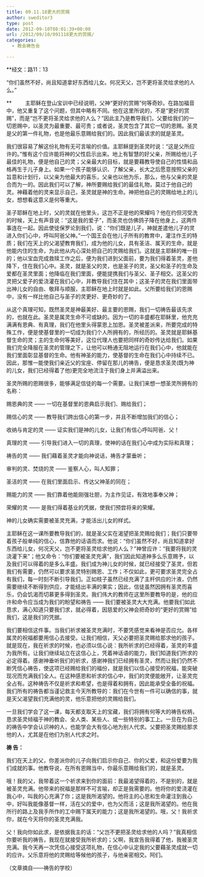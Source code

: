 ```yaml
---
title: 09.11.18更大的赏赐
author: sweditor3
type: post
date: 2012-09-10T08:01:39+00:00
url: /2012/09/10/091118更大的赏赐/
categories:
  - 教会祷告会

---
```

**经文：路11：13
  
“你们虽然不好，尚且知道拿好东西给儿女。何况天父，岂不更将圣灵给求他的人么。”
  
**         主耶稣在登山宝训中已经说明，父神“更好的赏赐”何等奇妙。在路加福音中，他又重复了这个问题，但其中略有不同。他在这里所说的，不是“更好的赏赐”，而是“岂不更将圣灵给求他的人么？”因此主乃是教导我们，父要给我们的一切恩赐中，以圣灵为最重要、最可贵；或者说，圣灵包含了其它一切的恩赐。圣灵是父的第一件礼物，也是他最乐意赐给我们的。因此我们最该求的就是圣灵。
  
我们很容易了解这份礼物有无可言喻的价值。主耶稣提到圣灵时说：“这是父所应许的。”惟有这个应许能将神的父性启示出来。地上有智慧的好父亲，所赐给他儿子最佳的礼物，便是他自己的灵；父亲最大的目标，就是要藉教导使自己的性情和品格再生于儿子身上。如果一个孩子能够认识、了解父亲，长大之后愿意按照父亲的旨意和计划行，以父亲为他最大的喜乐，父亲也以他为乐，那么，他与父亲的灵是合而为一的。因此我们可以了解，神所要赐给我们的最佳礼物，莫过于他自己的灵。神藉着他的灵来显示自己，圣灵就是神的生命。神把他自己的灵赐给地上的儿女，想想看这意义是何等重大。
  
圣子耶稣在地上时，父的灵就在他里头，这岂不正是他的荣耀吗？他在约但河受洗的时候，天上有声音说：“这是我的爱子”，而圣灵也仿佛鸽子降在他身上，这两件事连在一起。因此使徒保罗论到我们，说：“你们既是儿子，神就差遣他儿子的灵进入你们心中，呼叫阿爸父神。”一个国王会在他儿子所有的教育中，灌注作王的特质；我们在天上的父渴望教育我们，成为他的儿女，具有圣洁、属天的生命，就是他能内住的生命，为此他从内心深处把自己的灵赐给我们。这就是主耶稣的唯一目的；他以宝血完成救赎工作之后，便为我们进到父面前，要为我们得着圣灵，差他降下，住在我们心中。圣灵，就是圣父的灵，也是圣子的灵，圣父和圣子的生命及爱都在圣灵里面；他降临在我们里面，便能提携我们与圣父、圣子相交。这圣父的灵把父爱子的爱浇灌在我们心中，并教导我们住在其中；这圣子的灵在我们里面带出神儿女的自由、敬拜与顺服，主耶稣在地上时就是如此。父所要给我们的恩赐中，没有一样比他自己与圣子的灵更好、更奇妙的了。
  
从这个真理可知，既然圣灵是神最美好、最主要的恩赐，我们一切祷告最该先求的，也就在此。圣灵是属灵生命不可或缺的。因为一切的丰盛都在耶稣里，他充充满满有恩典、有真理，我们在他里头得蒙恩上加恩。圣灵被差派来，所要完成的特殊工作，便是使基督里的一切成为我们个人所拥有的，所经历的。圣灵就是耶稣基督生命的灵；主的生命何等美好，这位代理人也要把同样的奇妙传达给我们。如果我们完全降服在圣灵的管理之下，让他可以畅通无阻地运行在我们心中，他就能在我们里面彰显基督的生命。他有神圣的能力，使基督的生命在我们心中持续不已。因此，那惟一能使我们亲近父的宝座、停留在那儿的祷告，便是恳求圣灵(既为神的儿女，我们已经得着了他)更完全地流注于我们身上并满溢出来。
  
圣灵所赐的恩赐很多，能够满足信徒的每一个需要。让我们来想一想圣灵所拥有的名称：
  
赐恩典的灵 —— 一切在基督里的恩典启示我们、赐给我们；
  
赐信心的灵 —— 教导我们跨出信心的第一步，并且不断增加我们的信心；
  
收纳与肯定的灵 —— 证实我们是神的儿女，让我们有信心呼叫阿爸、父！
  
真理的灵 —— 引导我们进入一切的真理，使神的话在我们心中成为实际和真理；
  
祷告的灵 —— 我们藉着圣灵才能向神说话，祷告才蒙垂听；
  
审判的灵、焚烧的灵 —— 鉴察人心，叫人知罪；
  
圣洁的灵 —— 在我们里面启示、传达父神圣的同在；
  
赐能力的灵 —— 我们靠着他能刚强壮胆，为主作见证，有效地事奉父神；
  
荣耀的灵 —— 是我们得着基业的凭据，使我们预尝将来的荣耀。
  
神的儿女确实需要被圣灵充满，才能活出儿女的样式。
  
主耶稣在这一课所要教导我们的，就是圣父实在渴望把圣灵赐给我们；我们只要带着孩子般单纯的信心，信靠他的话语而求。他说：“你们虽然不好，尚且知道拿好东西给儿女，何况天父，岂不更将圣灵给求他的人么？”神曾应许：“我要将我的灵浇灌下来”；他又命令：“你们要被圣灵充满”，我们因此知道神多么乐意赐予，以及我们可以得着的是多么丰盛。我们成为神儿女的时候，就已经接受了圣灵，但若我们有需要，仍然可以要求圣灵特别赐恩、工作；不仅如此，更可要求圣灵完全占有我们，每一时刻不断引导我们。正如枝子虽然已经充满了主杆供应的汁液，仍然需要继续不断得到供应，才能结出丰满的果实；因此，信徒虽然因拥有圣灵而喜乐，仍会饥渴而切慕更多得到圣灵。我们伟大的教师在这里所要教导的是，他的应许和命令应当成为我们的盼望和祷告 —— 我们要被圣灵大大充满。他要我们如此恳求，满心知道只要我们求，就必得着，因慈爱的父神会把奇妙的“更好的赏赐”给我们，这是我们的凭据。
  
我们要相信这件事。当我们祈求被圣灵充满时，不要凭感觉来看神是否应允。各样属灵的祝福都要用信心去接受。让我们相信，天父必要把圣灵赐给那求他的孩子。就是现在，我在祈求的时候，也必须以信心说：我所祈求的已经得着，圣灵的丰盛为我所有。让我们继续站立在这信心上，凭着神话语的能力，我们知道我们所求的必定得着。感谢神垂听我们的祈求，感谢神我们已经拥有圣灵，然而让我们仍然不断凭信心祷告，使这项已经赐给我们的福份，就是我们以信心接受的祝福，能突破现况而充满我们全人。在这种感恩和祈求的信心中，我们的灵便能敞开，让圣灵完全占有。这种祷告不仅是祈求和希望，也是得着和拥有，因此能承受全备的祝福。我们所有的祷告都当谨记救主今天所教导的：我们在今世有一件可以确信的事，就是天父渴望我们充满他的灵，他乐意把他的灵赐给我们。
  
一旦我们学会了这一课，每天都支取天上的宝藏，我们将拥有何等大的祷告权柄，恳求圣灵倾福于神的教会、全人类、某些人、或一些特别的事工上。一旦在为自己的祷告中学会认识神的人，也能学会大有信心地为别人代求。父要把圣灵赐给那求他的人，尤其是在他们为别人代求之时。
  
**祷 告：**
  
我们在天上的父，你差派你的儿子向我们启示你自己、你的父爱，和这份爱要为我们成就的事。他教导说，在所有恩赐当中，你最乐意赐给我们的，就是圣灵。
  
哦！我的父，我带着这一个祈求来到你的面前：我最渴望得着的，不是别的，就是被圣灵充满。他带来的祝福是那样不可言喻，却正是我需要的。他将你的爱浇灌在我心中，叫我的心充满了你；这是我所渴望的。他将主的心思和生命灌注到我心中，好叫我能像基督一样，活在父的爱中，也为父而活；这是我所渴望的。他在我所行的路上及我手所作的工中赐下属天的能力；这是我所渴望的。哦，父！我祈求你，就在今天将你的圣灵充满我。
  
父！我向你如此求，是依据我主的话：“父岂不更把圣灵给求他的人吗？”我真相信你要听我的祷告，我现在就接受我所祈求的；父啊，我宣告我得着了他，我被圣灵充满。我今天再一次凭信心接受这项礼物，在信心中认定我的父要藉圣灵成就一切的应许。父乐意将他的灵赐给等候他的孩子，与他亲密相交。阿们。

（文章摘自——祷告的学校）